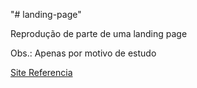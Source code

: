 "# landing-page" 
<p>Reprodução de parte de uma landing page </p>
<p>Obs.: Apenas por motivo de estudo</p>
<a href="https://dribbble.com/shots/2630100-Proland-Product-Landing-Page-Template/attachments/2630100-Proland-Product-Landing-Page-Template?mode=media">Site Referencia</a>
